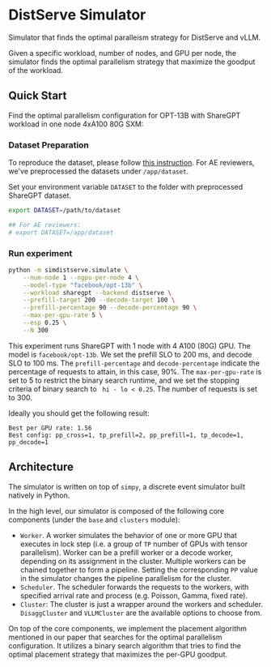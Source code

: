 # DistServe Simulator

Simulator that finds the optimal paralleism strategy for DistServe and vLLM.

Given a specific workload, number of nodes, and GPU per node, the simulator finds the optimal parallelism strategy that
maximize the goodput of the workload.

## Quick Start

Find the optimal parallelism configuration for OPT-13B with ShareGPT workload in one node 4xA100 80G SXM:

### Dataset Preparation

To reproduce the dataset, please follow [this instruction](../../distserve/evaluation/docs/repro-dataset.md).
For AE reviewers, we've preprocessed the datasets under `/app/dataset`.

Set your environment variable `DATASET` to the folder with preprocessed ShareGPT dataset.

```bash
export DATASET=/path/to/dataset

## For AE reviewers:
# export DATASET=/app/dataset
```

### Run experiment

```bash
python -m simdistserve.simulate \
    --num-node 1 --ngpu-per-node 4 \
    --model-type "facebook/opt-13b" \
    --workload sharegpt --backend distserve \
    --prefill-target 200 --decode-target 100 \
    --prefill-percentage 90 --decode-percentage 90 \
    --max-per-gpu-rate 5 \
    --esp 0.25 \
    --N 300
```

This experiment runs ShareGPT with 1 node with 4 A100 (80G) GPU. The model is `facebook/opt-13b`. We set the prefill SLO
to 200 ms, and decode SLO to 100 ms. The `prefill-percentage` and `decode-percentage` indicate the percentage of
requests to attain, in this case, 90%. The `max-per-gpu-rate` is set to 5 to restrict the binary search runtime,
and we set the stopping criteria of binary search to ` hi - lo < 0.25`. The number of requests is set to 300.

Ideally you should get the following result:

```text
Best per GPU rate: 1.56
Best config: pp_cross=1, tp_prefill=2, pp_prefill=1, tp_decode=1, pp_decode=1
```

## Architecture

The simulator is written on top of `simpy`, a discrete event simulator built natively in Python. 

In the high level, our simulator is composed of the following core components (under the `base` and `clusters` module):

- `Worker`. A worker simulates the behavior of one or more GPU that executes in lock step (i.e. a group of `TP` number of GPUs with tensor parallelism). Worker can be a prefill worker or a decode worker, depending on its assignment in the cluster. Multiple workers can be chained together to form a pipeline. Setting the corresponding `PP` value in the simulator changes the pipeline parallelism for the cluster.
- `Scheduler`. The scheduler forwards the requests to the workers, with specified arrival rate and process (e.g. Poisson, Gamma, fixed rate).
- `Cluster`: The cluster is just a wrapper around the workers and scheduler. `DisaggCluster` and `VLLMCluster` are the available options to choose from.

On top of the core components, we implement the placement algorithm mentioned in our paper that searches for the optimal parallelism configuration. It utilizes a binary search algorithm that tries to find the optimal placement strategy that maximizes the per-GPU goodput.
